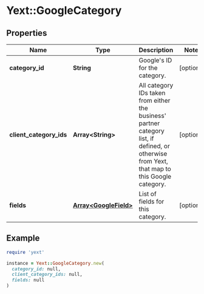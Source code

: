 # Yext::GoogleCategory

## Properties

| Name | Type | Description | Notes |
| ---- | ---- | ----------- | ----- |
| **category_id** | **String** | Google&#39;s ID for the category. | [optional] |
| **client_category_ids** | **Array&lt;String&gt;** | All category IDs taken from either the business&#39; partner category list, if defined, or otherwise from Yext, that map to this Google category. | [optional] |
| **fields** | [**Array&lt;GoogleField&gt;**](GoogleField.md) | List of fields for this category. | [optional] |

## Example

```ruby
require 'yext'

instance = Yext::GoogleCategory.new(
  category_id: null,
  client_category_ids: null,
  fields: null
)
```

